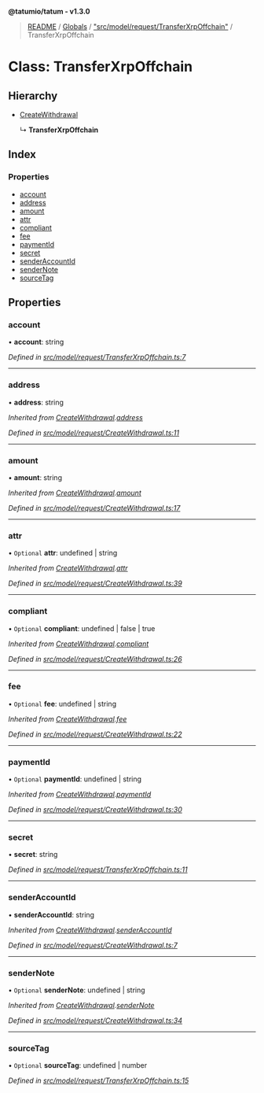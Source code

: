 **@tatumio/tatum - v1.3.0**

> [README](../README.md) / [Globals](../globals.md) / ["src/model/request/TransferXrpOffchain"](../modules/_src_model_request_transferxrpoffchain_.md) / TransferXrpOffchain

# Class: TransferXrpOffchain

## Hierarchy

* [CreateWithdrawal](_src_model_request_createwithdrawal_.createwithdrawal.md)

  ↳ **TransferXrpOffchain**

## Index

### Properties

* [account](_src_model_request_transferxrpoffchain_.transferxrpoffchain.md#account)
* [address](_src_model_request_transferxrpoffchain_.transferxrpoffchain.md#address)
* [amount](_src_model_request_transferxrpoffchain_.transferxrpoffchain.md#amount)
* [attr](_src_model_request_transferxrpoffchain_.transferxrpoffchain.md#attr)
* [compliant](_src_model_request_transferxrpoffchain_.transferxrpoffchain.md#compliant)
* [fee](_src_model_request_transferxrpoffchain_.transferxrpoffchain.md#fee)
* [paymentId](_src_model_request_transferxrpoffchain_.transferxrpoffchain.md#paymentid)
* [secret](_src_model_request_transferxrpoffchain_.transferxrpoffchain.md#secret)
* [senderAccountId](_src_model_request_transferxrpoffchain_.transferxrpoffchain.md#senderaccountid)
* [senderNote](_src_model_request_transferxrpoffchain_.transferxrpoffchain.md#sendernote)
* [sourceTag](_src_model_request_transferxrpoffchain_.transferxrpoffchain.md#sourcetag)

## Properties

### account

•  **account**: string

*Defined in [src/model/request/TransferXrpOffchain.ts:7](https://github.com/tatumio/tatum-js/blob/31bb1b4/src/model/request/TransferXrpOffchain.ts#L7)*

___

### address

•  **address**: string

*Inherited from [CreateWithdrawal](_src_model_request_createwithdrawal_.createwithdrawal.md).[address](_src_model_request_createwithdrawal_.createwithdrawal.md#address)*

*Defined in [src/model/request/CreateWithdrawal.ts:11](https://github.com/tatumio/tatum-js/blob/31bb1b4/src/model/request/CreateWithdrawal.ts#L11)*

___

### amount

•  **amount**: string

*Inherited from [CreateWithdrawal](_src_model_request_createwithdrawal_.createwithdrawal.md).[amount](_src_model_request_createwithdrawal_.createwithdrawal.md#amount)*

*Defined in [src/model/request/CreateWithdrawal.ts:17](https://github.com/tatumio/tatum-js/blob/31bb1b4/src/model/request/CreateWithdrawal.ts#L17)*

___

### attr

• `Optional` **attr**: undefined \| string

*Inherited from [CreateWithdrawal](_src_model_request_createwithdrawal_.createwithdrawal.md).[attr](_src_model_request_createwithdrawal_.createwithdrawal.md#attr)*

*Defined in [src/model/request/CreateWithdrawal.ts:39](https://github.com/tatumio/tatum-js/blob/31bb1b4/src/model/request/CreateWithdrawal.ts#L39)*

___

### compliant

• `Optional` **compliant**: undefined \| false \| true

*Inherited from [CreateWithdrawal](_src_model_request_createwithdrawal_.createwithdrawal.md).[compliant](_src_model_request_createwithdrawal_.createwithdrawal.md#compliant)*

*Defined in [src/model/request/CreateWithdrawal.ts:26](https://github.com/tatumio/tatum-js/blob/31bb1b4/src/model/request/CreateWithdrawal.ts#L26)*

___

### fee

• `Optional` **fee**: undefined \| string

*Inherited from [CreateWithdrawal](_src_model_request_createwithdrawal_.createwithdrawal.md).[fee](_src_model_request_createwithdrawal_.createwithdrawal.md#fee)*

*Defined in [src/model/request/CreateWithdrawal.ts:22](https://github.com/tatumio/tatum-js/blob/31bb1b4/src/model/request/CreateWithdrawal.ts#L22)*

___

### paymentId

• `Optional` **paymentId**: undefined \| string

*Inherited from [CreateWithdrawal](_src_model_request_createwithdrawal_.createwithdrawal.md).[paymentId](_src_model_request_createwithdrawal_.createwithdrawal.md#paymentid)*

*Defined in [src/model/request/CreateWithdrawal.ts:30](https://github.com/tatumio/tatum-js/blob/31bb1b4/src/model/request/CreateWithdrawal.ts#L30)*

___

### secret

•  **secret**: string

*Defined in [src/model/request/TransferXrpOffchain.ts:11](https://github.com/tatumio/tatum-js/blob/31bb1b4/src/model/request/TransferXrpOffchain.ts#L11)*

___

### senderAccountId

•  **senderAccountId**: string

*Inherited from [CreateWithdrawal](_src_model_request_createwithdrawal_.createwithdrawal.md).[senderAccountId](_src_model_request_createwithdrawal_.createwithdrawal.md#senderaccountid)*

*Defined in [src/model/request/CreateWithdrawal.ts:7](https://github.com/tatumio/tatum-js/blob/31bb1b4/src/model/request/CreateWithdrawal.ts#L7)*

___

### senderNote

• `Optional` **senderNote**: undefined \| string

*Inherited from [CreateWithdrawal](_src_model_request_createwithdrawal_.createwithdrawal.md).[senderNote](_src_model_request_createwithdrawal_.createwithdrawal.md#sendernote)*

*Defined in [src/model/request/CreateWithdrawal.ts:34](https://github.com/tatumio/tatum-js/blob/31bb1b4/src/model/request/CreateWithdrawal.ts#L34)*

___

### sourceTag

• `Optional` **sourceTag**: undefined \| number

*Defined in [src/model/request/TransferXrpOffchain.ts:15](https://github.com/tatumio/tatum-js/blob/31bb1b4/src/model/request/TransferXrpOffchain.ts#L15)*
